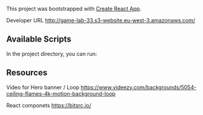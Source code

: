 This project was bootstrapped with [Create React App](https://github.com/facebook/create-react-app).

Developer URL
http://game-lab-33.s3-website.eu-west-3.amazonaws.com/


## Available Scripts

In the project directory, you can run:



## Resources

Video for Hero banner / Loop
https://www.videezy.com/backgrounds/5054-ceiling-flames-4k-motion-background-loop


React componets
https://bitsrc.io/



